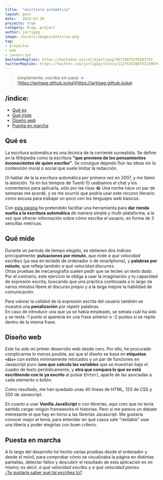 ```yaml
---
title:  "escritura automática"
layout: post
date:   2018-03-30
projects: true
category: blog, project
author: jartigag
image: /assets/images/posts/ea.png
tag:
- proyectos
- web
- javascript
mastodonReplies: https://mastodon.social/@jartigag/99774875378103754
twitterReplies: https://twitter.com/jartigag/status/1127526298753150976
---
```


> simplemente, escribe sin parar →  
> [https://jartigag.github.io/ea](https://jartigag.github.io/ea)

## /índice:
- [Qué es](#qué-es)
- [Qué mide](#qué-mide)
- [Diseño web](#diseño-web)
- [Puesta en marcha](#puesta-en-marcha)

## Qué es
La escritura automática es una técnica de la corriente surrealista. Se define en la Wikipedia como la escritura **"que proviene de los pensamientos inconscientes de quien escribe"**. Se consigue dejando fluir las ideas sin la contención moral o social que suele limitar la redacción.

Oí hablar de la la escritura automática por primera vez en 2007, y me llamó la atención. Ya en los tiempos de Tuenti (!) usábamos el chat y los comentarios para aplicarla, sólo por las risas :joy: Una noche hace un par de semanas me acordé, y se me ocurrió que podría usar este recurso literario como excusa para trabajar un poco con los lenguajes web básicos.

Con [esta página](https://jartigag.github.io/ea) he pretendido facilitar una herramienta para **dar rienda suelta a la escritura automática** de manera simple y multi-plataforma, a la vez que ofrecer información sobre cómo escribe el usuario, en forma de 3 sencillas métricas.

## Qué mide
Durante un periodo de tiempo elegido, se obtienen dos índices principalmente: **pulsaciones por minuto**, que mide *a qué velocidad escribes* (ya sea en teclado de ordenador o de smartphone), y **palabras por minuto**, que refleja también *a qué velocidad discurres*.  
Otras pruebas de mecanografía suelen pedir que se teclee un texto dado. Por el contrario, este ejercicio te obliga a usar la imaginación y tu capacidad de expresión escrita, buscando que una práctica continuada a lo largo de varios minutos libere el discurso propio y a la larga mejore la habilidad de comunicación.

Para valorar la *calidad* de la expresión escrita del usuario también se muestra una **penalización** por repetir palabras.  
En caso de introducir una que ya se había empleado, se señala cuál ha sido y se resta -1 punto si aparecía en una frase anterior o -2 puntos si se repite dentro de la misma frase.

## Diseño web
Este ha sido mi primer desarrollo web desde cero. Por ello, he procurado complicarme lo menos posible, así que el diseño se basa en **etiquetas `<div>`** con estilos mínimamente retocados y un par de funciones en Javascript puro (**una que calcula las variables** que se muestran bajo el cuadro de texto periódicamente, y **otra que compara lo que se está escribiendo con lo ya escrito** al pulsar <kbd>Enter</kbd>), aparte de las asociadas a cada elemento o botón.

Como resultado, me han quedado unas 40 líneas de HTML, 120 de CSS y 200 de Javascript.

En cuanto a usar **Vanilla JavaScript** o con librerías, aquí creo que no tenía sentido cargar ningún frameworks ni historias. Pero sí me parece un debate interesante el que hay en torno a las librerías Javascript. Me gustaría conocer mejor el tema, para entender en qué casos sale "rentable" usar una libería y poder elegirlas con buen criterio.

## Puesta en marcha
A lo largo del desarrollo he hecho varias pruebas desde el ordenador y desde el móvil, para comprobar cómo se visualizaba la página en distintas pantallas, detectar fallos y descubrir el resultado de esta aplicación en mí mismo; es decir, *a qué velocidad escribo* y *a qué velocidad pienso*.  
[¿Te gustaría saber qué tal escribes tú?](https://jartigag.github.io/ea)
